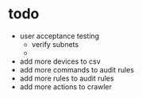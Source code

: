 # todo
- user acceptance testing
    - verify subnets
    - 
- add more devices to csv
- add more commands to audit rules
- add more rules to audit rules
- add more actions to crawler

